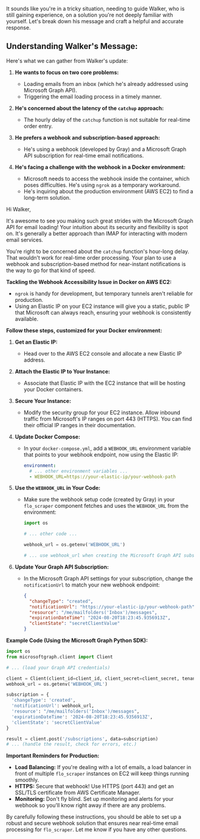 It sounds like you're in a tricky situation, needing to guide Walker, who is still gaining experience, on a solution you're not deeply familiar with yourself. Let's break down his message and craft a helpful and accurate response.

## Understanding Walker's Message:

Here's what we can gather from Walker's update:

1. **He wants to focus on two core problems:**

   - Loading emails from an inbox (which he's already addressed using Microsoft Graph API).
   - Triggering the email loading process in a timely manner.

2. **He's concerned about the latency of the `catchup` approach:**

   - The hourly delay of the `catchup` function is not suitable for real-time order entry.

3. **He prefers a webhook and subscription-based approach:**

   - He's using a webhook (developed by Gray) and a Microsoft Graph API subscription for real-time email notifications.

4. **He's facing a challenge with the webhook in a Docker environment:**
   - Microsoft needs to access the webhook inside the container, which poses difficulties. He's using `ngrok` as a temporary workaround.
   - He's inquiring about the production environment (AWS EC2) to find a long-term solution.

Hi Walker,

It's awesome to see you making such great strides with the Microsoft Graph API for email loading! Your intuition about its security and flexibility is spot on. It's generally a better approach than IMAP for interacting with modern email services.

You're right to be concerned about the `catchup` function's hour-long delay. That wouldn't work for real-time order processing. Your plan to use a webhook and subscription-based method for near-instant notifications is the way to go for that kind of speed.

**Tackling the Webhook Accessibility Issue in Docker on AWS EC2:**

- `ngrok` is handy for development, but temporary tunnels aren't reliable for production.
- Using an Elastic IP on your EC2 instance will give you a static, public IP that Microsoft can always reach, ensuring your webhook is consistently available.

**Follow these steps, customized for your Docker environment:**

1. **Get an Elastic IP:**

   - Head over to the AWS EC2 console and allocate a new Elastic IP address.

2. **Attach the Elastic IP to Your Instance:**

   - Associate that Elastic IP with the EC2 instance that will be hosting your Docker containers.

3. **Secure Your Instance:**

   - Modify the security group for your EC2 instance. Allow inbound traffic from Microsoft's IP ranges on port 443 (HTTPS). You can find their official IP ranges in their documentation.

4. **Update Docker Compose:**

   - In your `docker-compose.yml`, add a `WEBHOOK_URL` environment variable that points to your webhook endpoint, now using the Elastic IP:

     ```yaml
     environment:
       # ... other environment variables ...
       - WEBHOOK_URL=https://your-elastic-ip/your-webhook-path
     ```

5. **Use the `WEBHOOK_URL` in Your Code:**

   - Make sure the webhook setup code (created by Gray) in your `flo_scraper` component fetches and uses the `WEBHOOK_URL` from the environment:

     ```python
     import os

     # ... other code ...

     webhook_url = os.getenv('WEBHOOK_URL')

     # ... use webhook_url when creating the Microsoft Graph API subscription ...
     ```

6. **Update Your Graph API Subscription:**

   - In the Microsoft Graph API settings for your subscription, change the `notificationUrl` to match your new webhook endpoint:

     ```json
     {
       "changeType": "created",
       "notificationUrl": "https://your-elastic-ip/your-webhook-path",
       "resource": "/me/mailfolders('Inbox')/messages",
       "expirationDateTime": "2024-08-20T18:23:45.9356913Z",
       "clientState": "secretClientValue"
     }
     ```

**Example Code (Using the Microsoft Graph Python SDK):**

```python
import os
from microsoftgraph.client import Client

# ... (load your Graph API credentials)

client = Client(client_id=client_id, client_secret=client_secret, tenant_id=tenant_id)
webhook_url = os.getenv('WEBHOOK_URL')

subscription = {
  'changeType': 'created',
  'notificationUrl': webhook_url,
  'resource': "/me/mailfolders('Inbox')/messages",
  'expirationDateTime': '2024-08-20T18:23:45.9356913Z',
  'clientState': 'secretClientValue'
}

result = client.post('/subscriptions', data=subscription)
# ... (handle the result, check for errors, etc.)
```

**Important Reminders for Production:**

- **Load Balancing:** If you're dealing with a lot of emails, a load balancer in front of multiple `flo_scraper` instances on EC2 will keep things running smoothly.
- **HTTPS:** Secure that webhook! Use HTTPS (port 443) and get an SSL/TLS certificate from AWS Certificate Manager.
- **Monitoring:** Don't fly blind. Set up monitoring and alerts for your webhook so you'll know right away if there are any problems.

By carefully following these instructions, you should be able to set up a robust and secure webhook solution that ensures near real-time email processing for `flo_scraper`. Let me know if you have any other questions.
